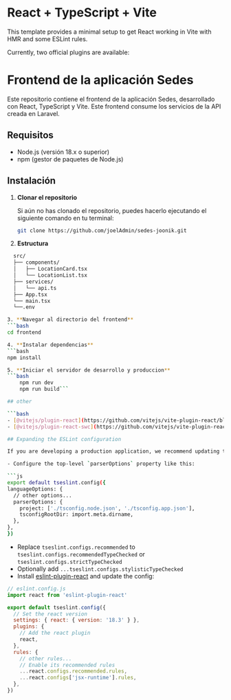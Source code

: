 # React + TypeScript + Vite

This template provides a minimal setup to get React working in Vite with HMR and some ESLint rules.

Currently, two official plugins are available:

# Frontend de la aplicación Sedes

Este repositorio contiene el frontend de la aplicación Sedes, desarrollado con React, TypeScript y Vite. Este frontend consume los servicios de la API creada en Laravel.

## Requisitos

- Node.js (versión 18.x o superior)
- npm (gestor de paquetes de Node.js)

## Instalación

1. **Clonar el repositorio**

   Si aún no has clonado el repositorio, puedes hacerlo ejecutando el siguiente comando en tu terminal:

   ```bash
   git clone https://github.com/joelAdmin/sedes-joonik.git

2. **Estructura**
  ```bash
    src/
    ├── components/
    │   ├── LocationCard.tsx
    │   └── LocationList.tsx
    ├── services/
    │   └── api.ts
    ├── App.tsx
    └── main.tsx
    └──.env

3. **Navegar al directorio del frontend**
  ```bash
  cd frontend

4. **Instalar dependencias**
  ```bash
  npm install

5. **Iniciar el servidor de desarrollo y produccion**
  ```bash
      npm run dev
      npm run build```

## other

```bash
- [@vitejs/plugin-react](https://github.com/vitejs/vite-plugin-react/blob/main/packages/plugin-react/README.md) uses [Babel](https://babeljs.io/) for Fast Refresh
- [@vitejs/plugin-react-swc](https://github.com/vitejs/vite-plugin-react-swc) uses [SWC](https://swc.rs/) for Fast Refresh

## Expanding the ESLint configuration

If you are developing a production application, we recommend updating the configuration to enable type aware lint rules:

- Configure the top-level `parserOptions` property like this:

```js
export default tseslint.config({
  languageOptions: {
    // other options...
    parserOptions: {
      project: ['./tsconfig.node.json', './tsconfig.app.json'],
      tsconfigRootDir: import.meta.dirname,
    },
  },
})
```

- Replace `tseslint.configs.recommended` to `tseslint.configs.recommendedTypeChecked` or `tseslint.configs.strictTypeChecked`
- Optionally add `...tseslint.configs.stylisticTypeChecked`
- Install [eslint-plugin-react](https://github.com/jsx-eslint/eslint-plugin-react) and update the config:

```js
// eslint.config.js
import react from 'eslint-plugin-react'

export default tseslint.config({
  // Set the react version
  settings: { react: { version: '18.3' } },
  plugins: {
    // Add the react plugin
    react,
  },
  rules: {
    // other rules...
    // Enable its recommended rules
    ...react.configs.recommended.rules,
    ...react.configs['jsx-runtime'].rules,
  },
})
```
